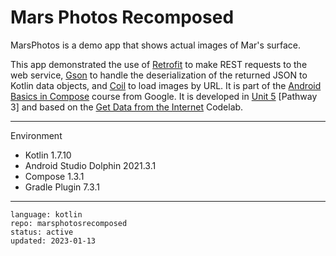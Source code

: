 # Mars Photos Recomposed

MarsPhotos is a demo app that shows actual images of Mar's surface.

This app demonstrated the use of [Retrofit] to make REST requests to the web service, [Gson] to handle the deserialization of the returned JSON to Kotlin data objects, and [Coil] to load images by URL. It is part of the [Android Basics in Compose] course from Google. It is developed in [Unit 5] [Pathway 3] and based on the [Get Data from the Internet] Codelab.

[Retrofit]: https://square.github.io/retrofit/
[Gson]: https://github.com/google/gson
[Coil]: https://coil-kt.github.io/coil/
[Android Basics in Compose]: https://developer.android.com/courses/android-basics-compose/course
[Unit 5]: https://developer.android.com/courses/android-basics-compose/unit-5
[Pathway 1]: https://developer.android.com/courses/pathways/android-basics-compose-unit-5-pathway-1
[Get Data from the Internet]: https://developer.android.com/codelabs/basic-android-kotlin-compose-getting-data-internet

---

Environment

- Kotlin 1.7.10
- Android Studio Dolphin 2021.3.1
- Compose 1.3.1
- Gradle Plugin 7.3.1

---

```
language: kotlin
repo: marsphotosrecomposed
status: active
updated: 2023-01-13
```
